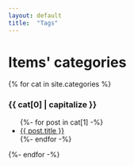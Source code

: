 ```yaml
---
layout: default
title:  "Tags"
---
```


# Items' categories

{% for cat in site.categories %}
  <a name="{{ cat[0] | downcase | replace:'é','e' | replace:' ','_' | replace:',','-' }}"></a>
  <h3>{{ cat[0] | capitalize }}</h3>
  <ul>
    {%- for post in cat[1] -%}
      <li><a href="index.html#{{ post.title | downcase | replace:'é','e' | replace:' ','_' | replace:',','-' }}">{{ post.title }}</a></li>
    {%- endfor -%}
  </ul>
{%- endfor -%}
